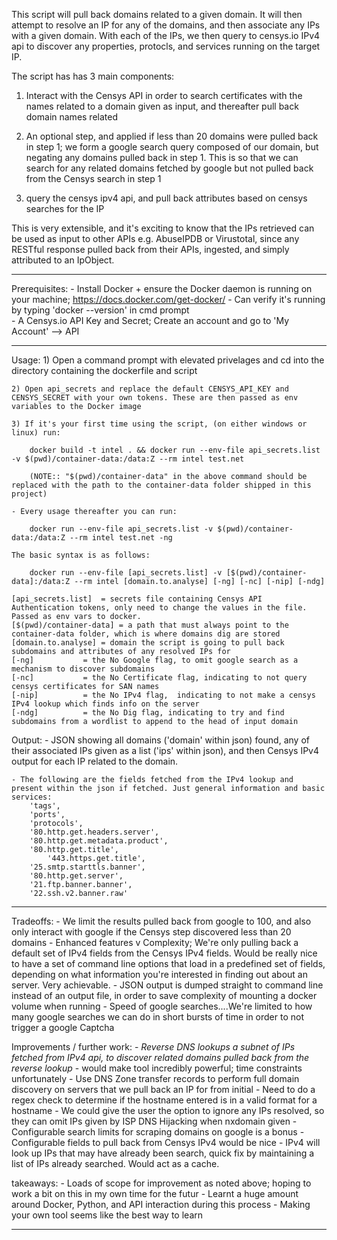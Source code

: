 This script will pull back domains related to a given domain. It will then attempt to resolve an IP for any of the domains, and then associate any IPs with a given domain. With each of the IPs, we then query to censys.io IPv4 api to discover any properties, protocls, and services running on the target IP.

The script has has 3 main components: 

1) Interact with the Censys API in order to search certificates with the names related to a domain given as input, and thereafter pull back domain names related 

2) An optional step, and applied if less than 20 domains were pulled back in step 1; we form a google search query composed of our domain, but negating any domains pulled back in step 1. This is so that we can search for any related domains fetched by google but not pulled back from the Censys search in step 1

3) query the censys ipv4 api, and pull back attributes based on censys searches for the IP

This is very extensible, and it's exciting to know that the IPs retrieved can be used as input to other APIs e.g. AbuseIPDB or Virustotal, since any RESTful response pulled back from their APIs, ingested, and simply attributed to an IpObject.

-----------------------------------------------------------------------------------

Prerequisites:
	- Install Docker + ensure the Docker daemon is running on your machine; https://docs.docker.com/get-docker/
	- Can verify it's running by typing 'docker --version' in cmd prompt  
	- A Censys.io API Key and Secret; Create an account and go to 'My Account' --> API

-----------------------------------------------------------------------------------

Usage:
	1) Open a command prompt with elevated privelages and cd into the directory containing the dockerfile and script

	2) Open api_secrets and replace the default CENSYS_API_KEY and CENSYS_SECRET with your own tokens. These are then passed as env variables to the Docker image	 

	3) If it's your first time using the script, (on either windows or linux) run:
	
		docker build -t intel . && docker run --env-file api_secrets.list -v $(pwd)/container-data:/data:Z --rm intel test.net 
		
		(NOTE:: "$(pwd)/container-data" in the above command should be replaced with the path to the container-data folder shipped in this project)
	
	- Every usage thereafter you can run: 
	
		docker run --env-file api_secrets.list -v $(pwd)/container-data:/data:Z --rm intel test.net -ng

	The basic syntax is as follows:
		
		docker run --env-file [api_secrets.list] -v [$(pwd)/container-data]:/data:Z --rm intel [domain.to.analyse] [-ng] [-nc] [-nip] [-ndg]

	[api_secrets.list]	= secrets file containing Censys API Authentication tokens, only need to change the values in the file. Passed as env vars to docker.
	[$(pwd)/container-data] = a path that must always point to the container-data folder, which is where domains dig are stored
	[domain.to.analyse]	= domain the script is going to pull back subdomains and attributes of any resolved IPs for
	[-ng]			= the No Google flag, to omit google search as a mechanism to discover subdomains
	[-nc]			= the No Certificate flag, indicating to not query censys certificates for SAN names
	[-nip]			= the No IPv4 flag,  indicating to not make a censys IPv4 lookup which finds info on the server
	[-ndg]			= the No Dig flag, indicating to try and find subdomains from a wordlist to append to the head of input domain
Output: 
	- JSON showing all domains ('domain' within json) found, any of their associated IPs given as a list ('ips' within json), and then Censys IPv4 output for each IP related to the domain. 
	
	- The following are the fields fetched from the IPv4 lookup and present within the json if fetched. Just general information and basic services:
		'tags',        
		'ports',
		'protocols',
		'80.http.get.headers.server',
		'80.http.get.metadata.product',
		'80.http.get.title',
	        '443.https.get.title',
		'25.smtp.starttls.banner',
		'80.http.get.server',	
		'21.ftp.banner.banner',
		'22.ssh.v2.banner.raw'

------------------------------------------------------------------------------------

Tradeoffs:
	- We limit the results pulled back from google to 100, and also only interact with google if the Censys step discovered less than 20 domains
	- Enhanced features v Complexity; We're only pulling back a default set of IPv4 fields from the Censys IPv4 fields. Would be really nice to have a set of command line options that load in a predefined set of fields, depending on what information you're interested in finding out about an server. Very achievable.
	- JSON output is dumped straight to command line instead of an output file, in order to save complexity of mounting a docker volume when running
	- Speed of google searches....We're limited to how many google searches we can do in short bursts of time in order to not trigger a google Captcha

Improvements / further work:
	- *Reverse DNS lookups a subnet of IPs fetched from IPv4 api, to discover related domains pulled back from the reverse lookup* - would make tool incredibly powerful; time constraints unfortunately
	- Use DNS Zone transfer records to perform full domain discovery on servers that we pull back an IP for from initial 
	- Need to do a regex check to determine if the hostname entered is in a valid format for a hostname
	- We could give the user the option to ignore any IPs resolved, so they can omit IPs given by ISP DNS Hijacking when nxdomain given
	- Configurable search limits for scraping domains on google is a bonus
	- Configurable fields to pull back from Censys IPv4 would be nice 
	- IPv4 will look up IPs that may have already been search, quick fix by maintaining a list of IPs already searched. Would act as a cache.

takeaways: 
	- Loads of scope for improvement as noted above; hoping to work a bit on this in my own time for the futur
	- Learnt a huge amount around Docker, Python, and API interaction during this process
	- Making your own tool seems like the best way to learn

------------------------------------------------------------------------------------
